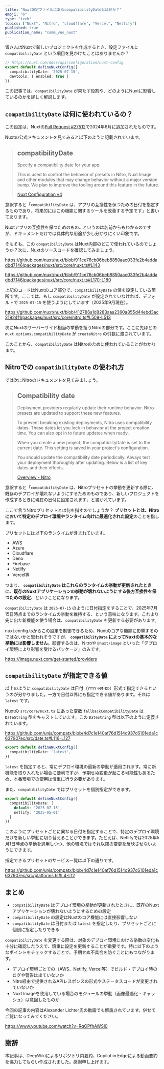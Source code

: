 ```yaml
---
title: "Nuxt設定ファイルにあるcompatibilityDateとは何か？"
emoji: "⚙"
type: "tech"
topics: ["Nuxt", "Nitro", "cloudflare", "Vercel", "Netlify"]
published: true
publication_name: "comm_vue_nuxt"
---
```


皆さんはNuxtで新しいプロジェクトを作成するとき、設定ファイルに `compatibilityDate` という項目を見かけたことはありませんか？

```ts:nuxt.config.ts
// https://nuxt.com/docs/api/configuration/nuxt-config
export default defineNuxtConfig({
  compatibilityDate: '2025-07-15',
  devtools: { enabled: true }
})
```

この記事では、`compatibilityDate` が果たす役割や、どのようにNuxtに影響しているのかを詳しく解説します。

## `compatibilityDate` は何に使われているの？

この設定は、Nuxtの[Pull Request #27512](https://github.com/nuxt/nuxt/pull/27512)で2024年6月に追加されたものです。

Nuxtの公式ドキュメントを見てみると以下のように記載されています。

> ## compatibilityDate
> Specify a compatibility date for your app.
> 
> This is used to control the behavior of presets in Nitro, Nuxt Image and other modules that may change behavior without a major version bump. We plan to improve the tooling around this feature in the future.
> 
> [Nuxt Configuration v4](https://nuxt.com/docs/4.x/api/nuxt-config#compatibilitydate)

意訳すると「`compatibilityDate` は、アプリの互換性を保つための日付を指定するものであり、将来的にはこの機能に関するツールを改善する予定です」と書いてあります。

Nuxtアプリの互換性を保つためのもの…というのは名前からもわかるのですが、ドキュメントだけでは具体的な用途が少し分かりにくい印象です。

そもそも、この `compatibilityDate` はNuxt内部のどこで使われているのでしょうか？次に、Nuxtのソースコードを確認してみましょう。

https://github.com/nuxt/nuxt/blob/911ce76cb06beb8850aac033fe2b4addadbd7146/packages/nuxt/src/core/nuxt.ts#L143

https://github.com/nuxt/nuxt/blob/911ce76cb06beb8850aac033fe2b4addadbd7146/packages/nuxt/src/core/nuxt.ts#L170-L180

上記のコードはNuxtのコア部分で、`compatibilityDate` の値を設定している箇所です。ここでは、もし `compatibilityDate` が設定されていなければ、デフォルトで `2025-07-15` を使うようにしています（2025年9月現在）。

https://github.com/nuxt/nuxt/blob/412786a1d8283aaa2360a855d44ebd3ac21924f1/packages/nuxt/src/core/nitro.ts#L509-L513

次にNuxtのサーバーサイド相当の挙動を担うNitroの部分です。ここに先ほどの `nuxt.options.compatibilityDate` が `createNitro` の引数に渡されています。

このことから、`compatibilityDate` はNitroのために使われていることがわかります。

## Nitroでの `compatibilityDate` の使われ方

では次にNitroのドキュメントを見てみましょう。

> ## Compatibility date
> Deployment providers regularly update their runtime behavior. Nitro presets are updated to support these new features.
> 
> To prevent breaking existing deployments, Nitro uses compatibility dates. These dates let you lock in behavior at the project creation time. You can also opt in to future updates when ready.
> 
> When you create a new project, the compatibilityDate is set to the current date. This setting is saved in your project's configuration.
> 
> You should update the compatibility date periodically. Always test your deployment thoroughly after updating. Below is a list of key dates and their effects.
> 
> [Overview - Nitro](https://nitro.build/deploy#compatibility-date)

意訳すると「`compatibilityDate` は、Nitroプリセットの挙動を更新する際に、既存のデプロイが壊れないようにするためのものであり、新しいプロジェクトを作成するときに現在の日付に設定されます」と書かれています。

ここで言うNitroプリセットとは何を指すのでしょうか？ **プリセットとは、Nitroにおいて特定のデプロイ環境やランタイム向けに最適化された設定**のことを指します。

プリセットには以下のランタイムが含まれています。

- AWS
- Azure
- Cloudflare
- Deno
- Firebase
- Netlify
- Vercel等

つまり、 **`compatibilityDate` はこれらのランタイムの挙動が更新されたときに、既存のNuxtアプリケーションの挙動が壊れないようにする後方互換性を保つための設定**、ということになります。

`compatibilityDate` は `2025-07-15` のように日付指定をすることで、2025年7月15日時点までのランタイムの挙動を維持する、という意味になります。これより先に出た新機能を使う場合は、`compatibilityDate` を更新する必要があります。

nuxt.config.tsからこの設定を制御できるため、Nuxtのコアな機能に影響するのではないかと思われそうですが、 **`compatibilityDate` によってNuxtの基本的な挙動には影響しません**。影響するのは、Nitroや `@nuxt/image` といった「デプロイ環境により影響を受けるパッケージ」のみです。

https://image.nuxt.com/get-started/providers

## `compatibilityDate` が指定できる値

以上のように `compatibilityDate` は日付（`YYYY-MM-DD`）形式で指定できるというのが分かりました。一方で日付以外にも指定できる値があります。それは `latest` です。

Nuxtの `src/core/nuxt.ts` にあった変数 `fallbackCompatibilityDate` は `DateString` 型をキャストしています。この `DateString` 型は以下のように定義されています。

https://github.com/unjs/compatx/blob/4d7c1e140af76d1514c937c6101eda1c637907ec/src/date.ts#L116-L127

```ts:nuxt.config.ts
export default defineNuxtConfig({
  compatibilityDate: 'latest',
})
```

`latest` を指定すると、常にデプロイ環境の最新の挙動が適用されます。常に新機能を取り入れたい場合に便利ですが、予期せぬ変更が起こる可能性もあるため、本番環境での使用は慎重に行う必要があります。

また、`compatibilityDate` ではプリセットを個別指定ができます。

```ts:nuxt.config.ts
export default defineNuxtConfig({
  compatibilityDate: {
    default: '2025-07-15',
    netlify: '2025-05-01'
  }
})
```

このようにプリセットごとに異なる日付を指定することで、特定のデプロイ環境だけを新しい挙動に切り替えることができます。たとえば、Netlifyでは2025年5月1日時点の挙動を適用しつつ、他の環境ではそれ以降の変更を反映させないようにできます。

指定できるプリセットのサービス一覧は以下の通りです。

https://github.com/unjs/compatx/blob/4d7c1e140af76d1514c937c6101eda1c637907ec/src/platforms.ts#L4-L12


## まとめ

- `compatibilityDate` はデプロイ環境の挙動が更新されたときに、既存のNuxtアプリケーションが壊れないようにするための設定
- `compatibilityDate` の設定はNuxtのコア機能には直接影響しない
- `compatibilityDate` は日付または `latest` を指定したり、プリセットごとに個別に指定したりできる

`compatibilityDate` を変更する際は、対象のデプロイ環境における挙動の変化も十分に確認したうえで、慎重に設定を更新することが重要です。特に以下のようなポイントをチェックすることで、予期せぬ不具合を防ぐことにもつながります。

- デプロイ環境ごとでの（AWS、Netlify, Vercel等）でビルド・デプロイ時のログや警告は出ていないか
- Nitro経由で提供されるAPIレスポンスの形式やステータスコードが変更されていないか
- Nuxt Imageを使用している場合のモジュールの挙動（画像最適化・キャッシュ）は意図したものか

今回の記事の内容はAlexander Lichter氏の動画でも解説されています。併せてご覧になってみてください。

https://www.youtube.com/watch?v=RqOPfhAWSl0

## 謝辞

本記事は、DeepWikiによるリポジトリ内要約、Copilot in Edgeによる動画要約を協力してもらい作成されました。感謝申し上げます。
